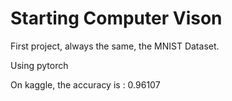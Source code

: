 # Starting Computer Vison

First project, always the same, the MNIST Dataset.

Using pytorch

On kaggle, the accuracy is : 0.96107
